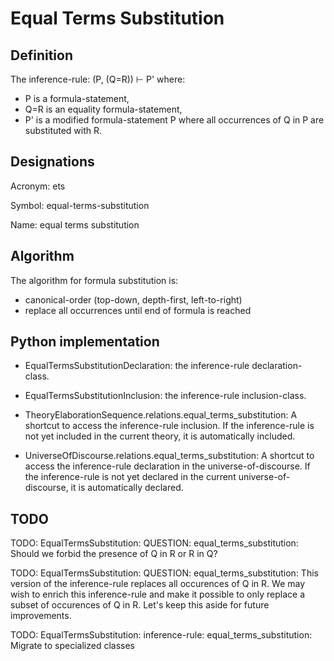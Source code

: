 # Equal Terms Substitution

## Definition

The inference-rule: (P, (Q=R)) ⊢ P' where:

- P is a formula-statement,
- Q=R is an equality formula-statement,
- P' is a modified formula-statement P where all occurrences of Q in P are substituted with R.

## Designations

Acronym: ets

Symbol: equal-terms-substitution

Name: equal terms substitution

## Algorithm

The algorithm for formula substitution is:

- canonical-order (top-down, depth-first, left-to-right)
- replace all occurrences until end of formula is reached

## Python implementation

- EqualTermsSubstitutionDeclaration: the inference-rule declaration-class.

- EqualTermsSubstitutionInclusion: the inference-rule inclusion-class.

- TheoryElaborationSequence.relations.equal_terms_substitution: A shortcut to access the inference-rule
  inclusion. If the inference-rule is not yet included in the current theory, it is automatically included.

- UniverseOfDiscourse.relations.equal_terms_substitution: A shortcut to access the inference-rule
  declaration in the universe-of-discourse. If the inference-rule is not yet declared in the current
  universe-of-discourse, it is automatically declared.

## TODO

TODO: EqualTermsSubstitution: QUESTION: equal_terms_substitution: Should we forbid the presence of Q in R or R in Q?

TODO: EqualTermsSubstitution: QUESTION: equal_terms_substitution: This version of the inference-rule replaces all
occurences of Q in R. We may wish to enrich this inference-rule and make it possible to only replace a subset of
occurences of Q in R. Let's keep this aside for future improvements.

TODO: EqualTermsSubstitution: inference-rule: equal_terms_substitution: Migrate to specialized classes

